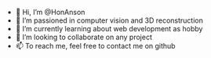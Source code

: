 - 👋 Hi, I’m @HonAnson
- 👀 I’m passioned in computer vision and 3D reconstruction
- 🌱 I’m currently learning about web development as hobby
- 💞️ I’m looking to collaborate on any project
- 📫 To reach me, feel free to contact me on github

<!---
HonAnson/HonAnson is a ✨ special ✨ repository because its `README.md` (this file) appears on your GitHub profile.
You can click the Preview link to take a look at your changes.
--->
